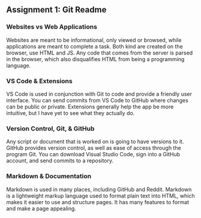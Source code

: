 ## Assignment 1: Git Readme

### Websites vs Web Applications

Websites are meant to be informational, only viewed or browsed, while applications are meant to complete a task. Both kind are created on the browser, use HTML and JS. Any code that comes from the server is parsed in the browser, which also disqualifies HTML from being a programming language.

### VS Code & Extensions

VS Code is used in conjunction with Git to code and provide a friendly user interface. You can send commits from VS Code to GitHub where changes can be public or private. Extensions generally help the app be more intuitive, but I have yet to see what they actually do.

### Version Control, Git, & GitHub

Any script or document that is worked on is going to have versions to it. GitHub provides version control, as well as ease of access through the program Git. You can download Visual Studio Code, sign into a GitHub account, and send commits to a repository.

### Markdown & Documentation

Markdown is used in many places, including GitHub and Reddit. Markdown is a lightweight markup language used to format plain text into HTML, which makes it easier to use and structure pages. It has many features to format and make a page appealing.